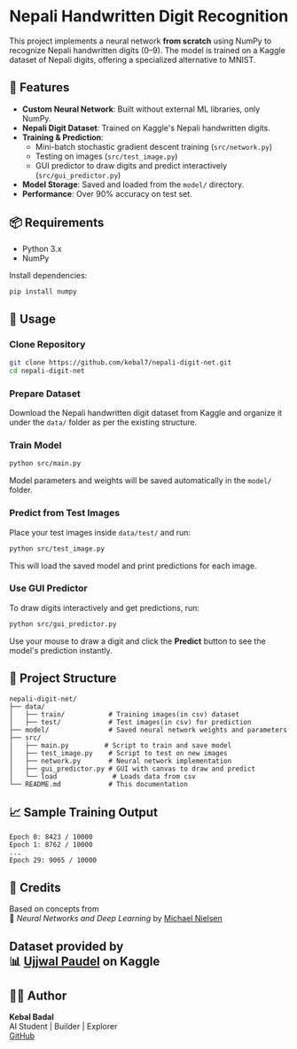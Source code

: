 # Nepali Handwritten Digit Recognition

This project implements a neural network **from scratch** using NumPy to recognize Nepali handwritten digits (0–9). The model is trained on a Kaggle dataset of Nepali digits, offering a specialized alternative to MNIST.

## 🧠 Features

- **Custom Neural Network**: Built without external ML libraries, only NumPy.
- **Nepali Digit Dataset**: Trained on Kaggle's Nepali handwritten digits.
- **Training & Prediction**:
  - Mini-batch stochastic gradient descent training (`src/network.py`)
  - Testing on images (`src/test_image.py`)
  - GUI predictor to draw digits and predict interactively (`src/gui_predictor.py`)
- **Model Storage**: Saved and loaded from the `model/` directory.
- **Performance**: Over 90% accuracy on test set.

## 📦 Requirements

- Python 3.x
- NumPy

Install dependencies:

```bash
pip install numpy
```

## 🚀 Usage

### Clone Repository

```bash
git clone https://github.com/kebal7/nepali-digit-net.git
cd nepali-digit-net
```

### Prepare Dataset

Download the Nepali handwritten digit dataset from Kaggle and organize it under the `data/` folder as per the existing structure.

### Train Model

```bash
python src/main.py
```

Model parameters and weights will be saved automatically in the `model/` folder.

### Predict from Test Images

Place your test images inside `data/test/` and run:

```bash
python src/test_image.py
```

This will load the saved model and print predictions for each image.

### Use GUI Predictor

To draw digits interactively and get predictions, run:

```bash
python src/gui_predictor.py
```

Use your mouse to draw a digit and click the **Predict** button to see the model's prediction instantly.

## 📂 Project Structure

```
nepali-digit-net/
├── data/
│   ├── train/           # Training images(in csv) dataset
│   ├── test/            # Test images(in csv) for prediction
├── model/               # Saved neural network weights and parameters
├── src/
│   ├── main.py         # Script to train and save model
│   ├── test_image.py    # Script to test on new images
│   ├── network.py       # Neural network implementation
│   ├── gui_predictor.py # GUI with canvas to draw and predict
│   └── load              # Loads data from csv
└── README.md            # This documentation
```

## 📈 Sample Training Output

```
Epoch 0: 8423 / 10000
Epoch 1: 8762 / 10000
...
Epoch 29: 9065 / 10000
```


## 🙏 Credits

Based on concepts from  
📘 *Neural Networks and Deep Learning* by [Michael Nielsen](http://neuralnetworksanddeeplearning.com/)

Dataset provided by  
📊 [Ujjwal Paudel](https://www.kaggle.com/datasets/ujjwalpaudel/nepali-handwritten-digits) on Kaggle
---

## 👨‍💻 Author

**Kebal Badal**  
AI Student | Builder | Explorer  
[GitHub](https://github.com/kebal7) 
